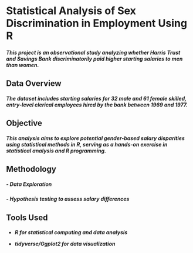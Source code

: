 <h1 > Statistical Analysis of Sex Discrimination in Employment Using R

<h5>This project is an observational study analyzing whether Harris Trust and Savings Bank discriminatorily paid higher starting salaries to men than women.

<h2>Data Overview

<h5>The dataset includes starting salaries for 32 male and 61 female skilled, entry-level clerical employees hired by the bank between 1969 and 1977.

<h2>Objective

<h5>This analysis aims to explore potential gender-based salary disparities using statistical methods in R, serving as a hands-on exercise in statistical analysis and R programming.

<h2>Methodology

<h5>
  - Data Exploration
<h5>
  - Hypothesis testing to assess salary differences

<h2>Tools Used
<h5>
  
- R for statistical computing and data analysis
  
- tidyverse/Ggplot2 for data visualization
